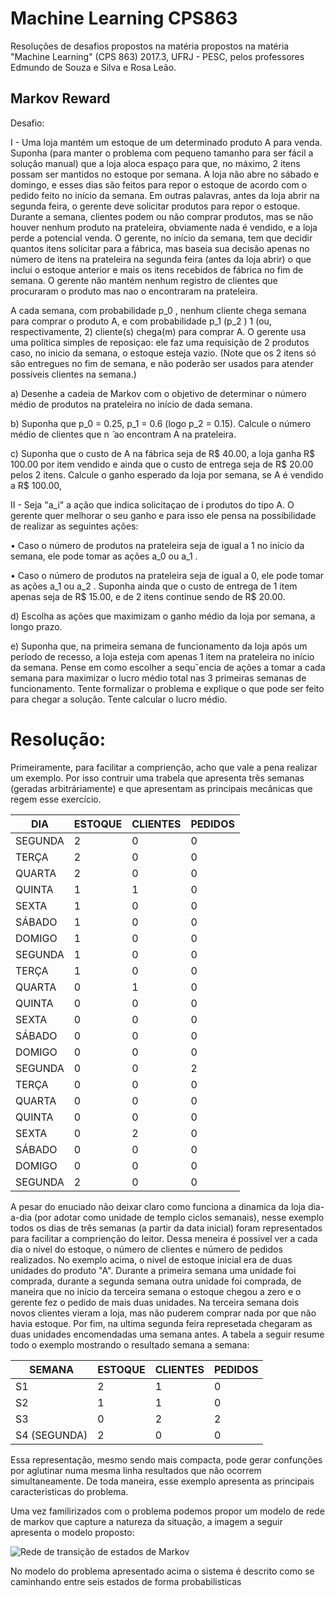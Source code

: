 # Machine Learning CPS863
Resoluções de desafios propostos na matéria propostos na matéria "Machine Learning" (CPS 863) 2017.3, UFRJ - PESC, pelos professores Edmundo de Souza e Silva e Rosa Leão.

## Markov Reward

Desafio:

I - Uma loja mantém um estoque de um determinado produto A para venda. Suponha (para manter o
problema com pequeno tamanho para ser fácil a solução manual) que a loja aloca espaço para que, no
máximo, 2 itens possam ser mantidos no estoque por semana. A loja não abre no sábado e domingo,
e esses dias são feitos para repor o estoque de acordo com o pedido feito no início da semana. Em
outras palavras, antes da loja abrir na segunda feira, o gerente deve solicitar produtos para repor o
estoque. Durante a semana, clientes podem ou não comprar produtos, mas se não houver nenhum
produto na prateleira, obviamente nada é vendido, e a loja perde a potencial venda. O gerente, no
início da semana, tem que decidir quantos itens solicitar para a fábrica, mas baseia sua decisão apenas
no número de itens na prateleira na segunda feira (antes da loja abrir) o que inclui o estoque anterior
e mais os itens recebidos de fábrica no fim de semana. O gerente não mantém nenhum registro de
clientes que procuraram o produto mas nao o encontraram na prateleira.

  A cada semana, com probabilidade p_0 , nenhum cliente chega semana para comprar o produto A, e
com probabilidade p_1 (p_2 ) 1 (ou, respectivamente, 2) cliente(s) chega(m) para comprar A. O gerente
usa uma política simples de reposiçao: ele faz uma requisição de 2 produtos caso, no inicio da semana,
o estoque esteja vazio. (Note que os 2 itens só são entregues no fim de semana, e não poderão ser
usados para atender possíveis clientes na semana.)


a) Desenhe a cadeia de Markov com o objetivo de determinar o número médio de produtos na
prateleira no início de dada semana.

b) Suponha que p_0 = 0.25, p_1 = 0.6 (logo p_2 = 0.15). Calcule o número médio de clientes que n ̃
ao
encontram A na prateleira.

c) Suponha que o custo de A na fábrica seja de R$ 40.00, a loja ganha R$ 100.00 por item vendido
e ainda que o custo de entrega seja de R$ 20.00 pelos 2 itens. Calcule o ganho esperado da loja
por semana, se A é vendido a R$ 100.00,




II - Seja "a_i" a ação que indica solicitaçao de i produtos do tipo A. O gerente quer melhorar o seu ganho
e para isso ele pensa na possibilidade de realizar as seguintes ações:

• Caso o número de produtos na prateleira seja de igual a 1 no início da semana, ele pode tomar
as ações a_0 ou a_1 .

• Caso o número de produtos na prateleira seja de igual a 0, ele pode tomar as ações a_1 ou a_2 .
Suponha ainda que o custo de entrega de 1 item apenas seja de R$ 15.00, e de 2 itens continue sendo
de R$ 20.00.


d) Escolha as ações que maximizam o ganho médio da loja por semana, a longo prazo.

e) Suponha que, na primeira semana de funcionamento da loja após um período de recesso, a loja
esteja com apenas 1 item na prateleira no início da semana. Pense em como escolher a sequˆencia
de ações a tomar a cada semana para maximizar o lucro médio total nas 3 primeiras semanas
de funcionamento. Tente formalizar o problema e explique o que pode ser feito para chegar a
solução. Tente calcular o lucro médio.

# Resolução:

Primeiramente, para facilitar a comprienção, acho que vale a pena realizar um exemplo. Por isso contruir uma trabela que apresenta três semanas (geradas arbitráriamente) e que apresentam as principais mecânicas que regem esse exercício. 



DIA          | ESTOQUE | CLIENTES | PEDIDOS  
---------    | ------- | -------- | --------
SEGUNDA      |    2    |    0     |    0
TERÇA        |    2    |    0     |    0
QUARTA       |    2    |    0     |    0
QUINTA       |    1    |    1     |    0
SEXTA        |    1    |    0     |    0
SÁBADO       |    1    |    0     |    0
DOMIGO       |    1    |    0     |    0
SEGUNDA      |    1    |    0     |    0
TERÇA        |    1    |    0     |    0
QUARTA       |    0    |    1     |    0
QUINTA       |    0    |    0     |    0
SEXTA        |    0    |    0     |    0
SÁBADO       |    0    |    0     |    0
DOMIGO       |    0    |    0     |    0
SEGUNDA      |    0    |    0     |    2
TERÇA        |    0    |    0     |    0
QUARTA       |    0    |    0     |    0
QUINTA       |    0    |    0     |    0
SEXTA        |    0    |    2     |    0
SÁBADO       |    0    |    0     |    0
DOMIGO       |    0    |    0     |    0
SEGUNDA      |    2    |    0     |    0

A pesar do enuciado não deixar claro como funciona a dinamica da loja dia-a-dia (por adotar como unidade de templo ciclos semanais), nesse exemplo todos os dias de três semanas (a partir da data inicial) foram representados para facilitar a comprienção do leitor. Dessa meneira é possivel ver a cada dia o nível do estoque, o número de clientes e número de pedidos realizados. No exemplo acima, o nivel de estoque inicial era de duas unidades do produto "A". Durante a primeira semana uma unidade foi comprada, durante a segunda semana outra unidade foi comprada, de maneira que no início da terceira semana o estoque chegou a zero e o gerente fez o pedido de mais duas unidades. Na terceira semana dois novos clientes vieram a loja, mas não puderem comprar nada por que não havia estoque. Por fim, na ultima segunda feira represetada chegaram as duas unidades encomendadas uma semana antes. A tabela a seguir resume todo o exemplo mostrando o resultado semana a semana:


SEMANA       | ESTOQUE | CLIENTES | PEDIDOS  
---------    | ------- | -------- | --------
S1           |    2    |    1     |    0
S2           |    1    |    1     |    0
S3           |    0    |    2     |    2
S4 (SEGUNDA) |    2    |    0     |    0


Essa representação, mesmo sendo mais compacta, pode gerar confunções por aglutinar numa mesma linha resultados que não ocorrem simultaneamente. De toda maneira, esse exemplo apresenta as principais caracteristicas do problema.


Uma vez familirizados com o problema podemos propor um modelo de rede de markov que capture a natureza da situação, a imagem a seguir apresenta o modelo proposto:


![Rede de transição de estados de Markov](https://github.com/Lucas-Armand/machine_learning_CPS863/blob/master/matrix.png)

No modelo do problema apresentado acima o sistema é descrito como se caminhando entre seis estados de forma probabilisticas
